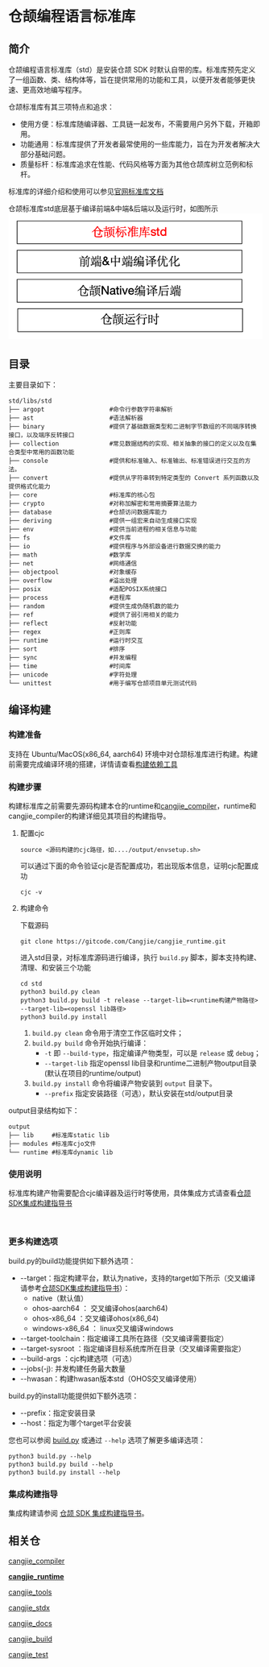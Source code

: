 # 仓颉编程语言标准库

## 简介

仓颉编程语言标准库（std）是安装仓颉 SDK 时默认自带的库。标准库预先定义了一组函数、类、结构体等，旨在提供常用的功能和工具，以便开发者能够更快速、更高效地编写程序。

仓颉标准库有其三项特点和追求：

- 使用方便：标准库随编译器、工具链一起发布，不需要用户另外下载，开箱即用。
- 功能通用：标准库提供了开发者最常使用的一些库能力，旨在为开发者解决大部分基础问题。
- 质量标杆：标准库追求在性能、代码风格等方面为其他仓颉库树立范例和标杆。

标准库的详细介绍和使用可以参见[官网标准库文档](https://cangjie-lang.cn/docs?url=%2F1.0.0%2Flibs%2Fstd%2Fstd_module_overview.html)

仓颉标准库std底层基于编译前端&中端&后端以及运行时，如图所示
![alt text](figures/cangjie_std_zh.png)

## 目录

主要目录如下：

```
std/libs/std
├── argopt                  #命令行参数字符串解析
├── ast 				    #语法解析器
├── binary 					#提供了基础数据类型和二进制字节数组的不同端序转换接口，以及端序反转接口
├── collection              #常见数据结构的实现、相关抽象的接口的定义以及在集合类型中常用的函数功能
├── console  				#提供和标准输入、标准输出、标准错误进行交互的方法。
├── convert 				#提供从字符串转到特定类型的 Convert 系列函数以及提供格式化能力
├── core 					#标准库的核心包
├── crypto 					#对称加解密和常用摘要算法能力
├── database 				#仓颉访问数据库能力
├── deriving 				#提供一组宏来自动生成接口实现
├── env  					#提供当前进程的相关信息与功能
├── fs 						#文件库
├── io 						#提供程序与外部设备进行数据交换的能力
├── math 				    #数学库
├── net 					#网络通信
├── objectpool 			    #对象缓存
├── overflow 				#溢出处理
├── posix 					#适配POSIX系统接口
├── process 				#进程库
├── random 					#提供生成伪随机数的能力
├── ref 					#提供了弱引用相关的能力
├── reflect  				#反射功能
├── regex 					#正则库
├── runtime 				#运行时交互
├── sort 					#排序
├── sync 					#并发编程
├── time 					#时间库
├── unicode 				#字符处理
└── unittest 				#用于编写仓颉项目单元测试代码
```



## 编译构建

### 构建准备

支持在 Ubuntu/MacOS(x86_64, aarch64) 环境中对仓颉标准库进行构建。构建前需要完成编译环境的搭建，详情请查看[构建依赖工具](https://gitcode.com/Cangjie/cangjie_build/blob/dev/docs/env_zh.md)

### 构建步骤

构建标准库之前需要先源码构建本仓的runtime和[cangjie_compiler](https://gitcode.com/Cangjie/cangjie_compiler)，runtime和cangjie_compiler的构建详细见其项目的构建指导。

1. 配置cjc

   ```
   source <源码构建的cjc路径，如..../output/envsetup.sh>
   ```

   可以通过下面的命令验证cjc是否配置成功，若出现版本信息，证明cjc配置成功

   ```
   cjc -v
   ```

2. 构建命令

   下载源码

   ```
   git clone https://gitcode.com/Cangjie/cangjie_runtime.git
   ```

   进入std目录，对标准库源码进行编译，执行 `build.py` 脚本，脚本支持构建、清理、和安装三个功能

   ```
   cd std
   python3 build.py clean
   python3 build.py build -t release --target-lib=<runtime构建产物路径> --target-lib=<openssl lib路径>
   python3 build.py install
   ```

   1. `build.py clean` 命令用于清空工作区临时文件；
   2. `build.py build` 命令开始执行编译：
      - `-t` 即 `--build-type`，指定编译产物类型，可以是 `release` 或 `debug`；
      - `--target-lib` 指定openssl lib目录和runtime二进制产物output目录(默认在项目的runtime/output)
   3. `build.py install` 命令将编译产物安装到 `output` 目录下。
      - `--prefix` 指定安装路径（可选），默认安装在std/output目录

output目录结构如下：

```
output
├── lib     #标准库static lib
├── modules #标准库cjo文件
└── runtime #标准库dynamic lib
```



### 使用说明

标准库构建产物需要配合cjc编译器及运行时等使用，具体集成方式请查看[仓颉SDK集成构建指导书](https://gitcode.com/Cangjie/cangjie_build)

​		

### 更多构建选项

build.py的build功能提供如下额外选项：

- --target：指定构建平台，默认为native，支持的target如下所示（交叉编译请参考[仓颉SDK集成构建指导书](https://gitcode.com/Cangjie/cangjie_build)）：
  - native（默认值）
  - ohos-aarch64 ： 交叉编译ohos(aarch64)
  - ohos-x86_64 ：交叉编译ohos(x86_64)
  - windows-x86_64 ： linux交叉编译windows
- --target-toolchain：指定编译工具所在路径（交叉编译需要指定）
- --target-sysroot ：指定编译目标系统库所在目录（交叉编译需要指定）
- --build-args ：cjc构建选项（可选）
- --jobs(-j): 并发构建任务最大数量
- --hwasan：构建hwasan版本std（OHOS交叉编译使用）



build.py的install功能提供如下额外选项：

- --prefix：指定安装目录
- --host：指定为哪个target平台安装



您也可以参阅 [build.py](https://gitcode.com/Cangjie/cangjie_runtime/blob/release-cangjie-merged/std/build.py) 或通过 `--help` 选项了解更多编译选项：

```
python3 build.py --help
python3 build.py build --help
python3 build.py install --help
```

### 集成构建指导

集成构建请参阅 [仓颉 SDK 集成构建指导书](https://gitcode.com/Cangjie/cangjie_build/blob/dev/README_zh.md)。

## 相关仓

[cangjie_compiler](https://gitcode.com/Cangjie/cangjie_compiler)

[**cangjie_runtime**](https://gitcode.com/Cangjie/cangjie_runtime)

[cangjie_tools](https://gitcode.com/Cangjie/cangjie_tools)

[cangjie_stdx](https://gitcode.com/Cangjie/cangjie_stdx)

[cangjie_docs](https://gitcode.com/Cangjie/cangjie_docs)

[cangjie_build](https://gitcode.com/Cangjie/cangjie_build)

[cangjie_test](https://gitcode.com/Cangjie/cangjie_test)